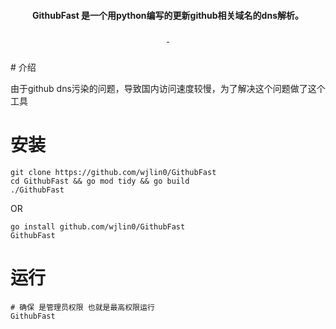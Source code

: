 <h4 align="center">GithubFast 是一个用python编写的更新github相关域名的dns解析。</h4>
<p align="center">
<img src="https://img.shields.io/github/go-mod/go-version/wjlin0/GitHubFast?filename=go.mod" alt="">
    <a href="https://github.com/wjlin0/GithubFast">
    <img src=" https://img.shields.io/github/stars/wjlin0/GitHubFast" alt="">
    </a>
<a href="https://github.com/wjlin0/GithubFast/releases"><img src="https://img.shields.io/github/downloads/wjlin0/GithubFast/total" alt=""></a> 
    <a href="https://github.com/wjlin0/GithubFast">
    <img src="https://img.shields.io/github/last-commit/wjlin0/GithubFast" alt="">
    </a>

<a href="https://wjlin0.com/"><img src="https://img.shields.io/badge/wjlin0-blog-green" alt=""></a>


</p>
# 介绍

由于github dns污染的问题，导致国内访问速度较慢，为了解决这个问题做了这个工具
# 安装
```shell
git clone https://github.com/wjlin0/GithubFast
cd GithubFast && go mod tidy && go build
./GithubFast
```
OR
```shell
go install github.com/wjlin0/GithubFast
GithubFast
```

# 运行
```shell
# 确保 是管理员权限 也就是最高权限运行
GithubFast
```